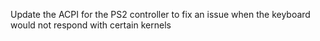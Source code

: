 Update the ACPI for the PS2 controller to fix an issue when the
keyboard would not respond with certain kernels
